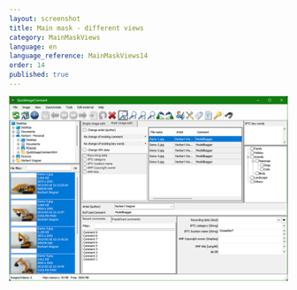 ```yaml
---
layout: screenshot
title: Main mask - different views
category: MainMaskViews
language: en
language_reference: MainMaskViews14
order: 14
published: true
---
```

<img src="https://raw.githubusercontent.com/QuickImageComment/QuickImageComment/main/UserManual/images/English-prg/FormQuickImageComment-15.png">
